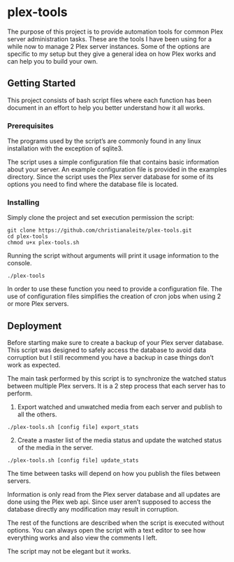 # plex-tools
 The purpose of this project is to provide automation tools for common Plex server administration tasks. These are the tools I have been using for a while now to manage 2 Plex server instances. Some of the options are specific to my setup but they give a general idea on how Plex works and can help you to build your own. 

## Getting Started
 This project consists of bash script files where each function has been document in an effort to help you better understand how it all works.

### Prerequisites

 The programs used by the script’s are commonly found in any linux installation with the exception of sqlite3.

 The script uses a simple configuration file that contains basic information about your server. An example configuration file is provided in the examples directory. Since the script uses the Plex server database for some of its options you need to find where the database file is located.

### Installing

  Simply clone the project and set execution permission the script:

```
git clone https://github.com/christianaleite/plex-tools.git
cd plex-tools
chmod u+x plex-tools.sh
```

 Running the script without arguments will print it usage information to the console.

```
./plex-tools
```
 
 In order to use these function you need to provide a configuration file. The use of configuration files simplifies the creation of cron jobs when using 2 or more Plex servers.

## Deployment
 Before starting make sure to create a backup of your Plex server database. This script was designed to safely access the database to avoid data corruption but I still recommend you have a backup in case things don’t work as expected.

 The main task performed by this script is to synchronize the watched status between multiple Plex servers. It is a 2 step process that each server has to perform.

1. Export watched and unwatched media from each server and publish to all the others.

```
./plex-tools.sh [config file] export_stats
```

2. Create a master list of the media status and update the watched status of the media in the server.

```
./plex-tools.sh [config file] update_stats
```


 The time between tasks will depend on how you publish the files between servers. 

 Information is only read from the Plex server database and all updates are done using the Plex web api. Since user aren’t supposed to access the database directly any modification may result in corruption.

 The rest of the functions are described when the script is executed without options. You can always open the script with a text editor to see how everything works and also view the comments I left. 

 The script may not be elegant but it works.
